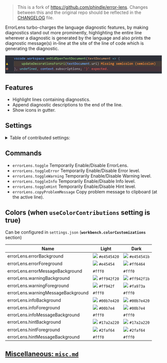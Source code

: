 > This is a fork of https://github.com/phindle/error-lens. Changes between this and the original repo should be reflected in the [CHANGELOG](https://github.com/usernamehw/vscode-error-lens/blob/master/CHANGELOG.md) file.

ErrorLens turbo-charges the language diagnostic features, by making diagnostics stand out more prominently, highlighting
the entire line wherever a diagnostic is generated by the language and also prints the diagnostic message(s) in-line at
the site of the line of code which is generating the diagnostic.

![ErrorLens example](img/demo.png)

## Features

* Highlight lines containing diagnostics.
* Append diagnostic descriptions to the end of the line.
* Show icons in gutter.

## Settings

<details>

<summary> Table of contributed settings:</summary>

| Name | Default | Description |
| --- | --- | --- |
| errorLens.useColorContributions | **true** | Use color contributions instead of settings. These Colors can be contributed by themes.
| errorLens.fontSize | | Font size of annotations. (**HACK**) |
| errorLens.fontWeight | normal | Font Weight of annotations. |
| errorLens.fontStyleItalic | **false** | Show ErrorLens annotations in Italics, or not? |
| errorLens.margin | 30px | Distance between the end of the line and the start of annotation. (CSS units) |
| errorLens.enabledDiagnosticLevels | ["error","warning","info","hint"] | Customize which diagnostic levels to highlight. |
| errorLens.annotationPrefix | ["ERROR: ","WARNING: ","INFO: ","HINT: "] | Specify diagnostic message prefixes (when addAnnotationTextPrefixes is true). For example, emoji: ❗ ⚠ ℹ. |
| errorLens.addAnnotationTextPrefixes | **false** | If 'true', prefixes the diagnostic severity ('ERROR:', 'WARNING:' etc) to ErrorLens annotations. |
| errorLens.exclude | [] | Specify messages that should not be highlighted (RegEx). |
| errorLens.delay | **0** | Specify delay before showing problems. |
| errorLens.onSave | **false** |  Update decorations only on document save. |
| errorLens.gutterIconsEnabled | **false** | Show gutter icons (In place of debug breakpoint icon). |
| errorLens.gutterIconSize | 100% | Customize gutter icon size. Example: `120%` |
| errorLens.gutterIconSet | default | Customize gutter icon style. Possible values: `default`, `defaultOutline`, `borderless`, `circle`. |
| errorLens.errorGutterIconPath | | Set custom icons for gutter. Absolute path for error gutter icon. |
| errorLens.warningGutterIconPath | | Set custom icons for gutter. Absolute path for warning gutter icon. |
| errorLens.infoGutterIconPath | | Set custom icons for gutter. Absolute path for info gutter icon. |
| errorLens.errorGutterIconColor | ![](https://placehold.it/15/e45454?text=+) `#e45454`  | Error color of the `circle` gutter icon set. |
| errorLens.warningGutterIconColor | ![](https://placehold.it/15/ff942f?text=+) `#ff942f`  | Warning color of the `circle` gutter icon set. |
| errorLens.infoGutterIconColor | ![](https://placehold.it/15/00b7e4?text=+) `#00b7e4` | Info color of the `circle` gutter icon set. |
| errorLens.followCursor | allLines | Highlight only portion of the problems. Possible values: `allLines`, `activeLine`, `closestProblem`. |
| followCursorMore | **0** | Augments `followCursor`. Adds number of lines to top and bottom when `followCursor` is `activeLine`. Adds number of closest problems when `followCursor` is `closestProblem` |

</details>

## Commands

* `errorLens.toggle` Temporarily Enable/Disable ErrorLens.
* `errorLens.toggleError` Temporarily Enable/Disable Error level.
* `errorLens.toggleWarning` Temporarily Enable/Disable Warning level.
* `errorLens.toggleInfo` Temporarily Enable/Disable Info level.
* `errorLens.toggleHint` Temporarily Enable/Disable Hint level.
* `errorLens.copyProblemMessage` Copy problem message to clipboard (at the active line).

## Colors (when `useColorContributions` setting is true)

Can be configured in `settings.json` (**`workbench.colorCustomizations`** section)

| Name | Light | Dark |
| --- | --- | --- |
| errorLens.errorBackground | ![](https://placehold.it/15/e4545420?text=+) `#e4545420` | ![](https://placehold.it/15/e454541b?text=+) `#e454541b` |
| errorLens.errorForeground | ![](https://placehold.it/15/e45454?text=+) `#e45454` | ![](https://placehold.it/15/ff6464?text=+) `#ff6464` |
| errorLens.errorMessageBackground | `#fff0` | `#fff0` |
| errorLens.warningBackground | ![](https://placehold.it/15/ff942f20?text=+) `#ff942f20` | ![](https://placehold.it/15/ff942f1b?text=+) `#ff942f1b`|
| errorLens.warningForeground | ![](https://placehold.it/15/ff942f?text=+) `#ff942f` | ![](https://placehold.it/15/fa973a?text=+) `#fa973a` |
| errorLens.warningMessageBackground | `#fff0` | `#fff0` |
| errorLens.infoBackground | ![](https://placehold.it/15/00b7e420?text=+) `#00b7e420` | ![](https://placehold.it/15/00b7e420?text=+) `#00b7e420` |
| errorLens.infoForeground | ![](https://placehold.it/15/00b7e4?text=+) `#00b7e4` | ![](https://placehold.it/15/00b7e4?text=+) `#00b7e4` |
| errorLens.infoMessageBackground | `#fff0` | `#fff0` |
| errorLens.hintBackground | ![](https://placehold.it/15/17a2a220?text=+) `#17a2a220` | ![](https://placehold.it/15/17a2a220?text=+) `#17a2a220` |
| errorLens.hintForeground | ![](https://placehold.it/15/2faf64?text=+) `#2faf64` | ![](https://placehold.it/15/2faf64?text=+) `#2faf64` |
| errorLens.hintMessageBackground | `#fff0` | `#fff0` |

## [Miscellaneous: `misc.md`](https://github.com/usernamehw/vscode-error-lens/blob/master/misc.md)
